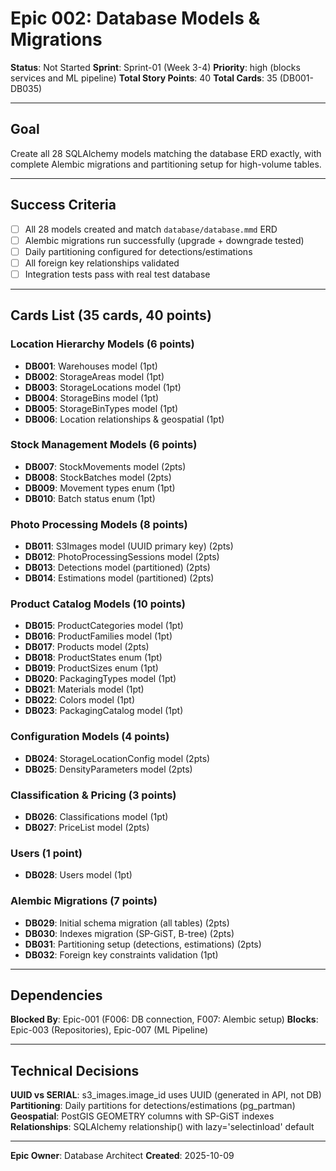 # Epic 002: Database Models & Migrations

**Status**: Not Started
**Sprint**: Sprint-01 (Week 3-4)
**Priority**: high (blocks services and ML pipeline)
**Total Story Points**: 40
**Total Cards**: 35 (DB001-DB035)

---

## Goal

Create all 28 SQLAlchemy models matching the database ERD exactly, with complete Alembic migrations
and partitioning setup for high-volume tables.

---

## Success Criteria

- [ ] All 28 models created and match `database/database.mmd` ERD
- [ ] Alembic migrations run successfully (upgrade + downgrade tested)
- [ ] Daily partitioning configured for detections/estimations
- [ ] All foreign key relationships validated
- [ ] Integration tests pass with real test database

---

## Cards List (35 cards, 40 points)

### Location Hierarchy Models (6 points)

- **DB001**: Warehouses model (1pt)
- **DB002**: StorageAreas model (1pt)
- **DB003**: StorageLocations model (1pt)
- **DB004**: StorageBins model (1pt)
- **DB005**: StorageBinTypes model (1pt)
- **DB006**: Location relationships & geospatial (1pt)

### Stock Management Models (6 points)

- **DB007**: StockMovements model (2pts)
- **DB008**: StockBatches model (2pts)
- **DB009**: Movement types enum (1pt)
- **DB010**: Batch status enum (1pt)

### Photo Processing Models (8 points)

- **DB011**: S3Images model (UUID primary key) (2pts)
- **DB012**: PhotoProcessingSessions model (2pts)
- **DB013**: Detections model (partitioned) (2pts)
- **DB014**: Estimations model (partitioned) (2pts)

### Product Catalog Models (10 points)

- **DB015**: ProductCategories model (1pt)
- **DB016**: ProductFamilies model (1pt)
- **DB017**: Products model (2pts)
- **DB018**: ProductStates enum (1pt)
- **DB019**: ProductSizes enum (1pt)
- **DB020**: PackagingTypes model (1pt)
- **DB021**: Materials model (1pt)
- **DB022**: Colors model (1pt)
- **DB023**: PackagingCatalog model (1pt)

### Configuration Models (4 points)

- **DB024**: StorageLocationConfig model (2pts)
- **DB025**: DensityParameters model (2pts)

### Classification & Pricing (3 points)

- **DB026**: Classifications model (1pt)
- **DB027**: PriceList model (2pts)

### Users (1 point)

- **DB028**: Users model (1pt)

### Alembic Migrations (7 points)

- **DB029**: Initial schema migration (all tables) (2pts)
- **DB030**: Indexes migration (SP-GiST, B-tree) (2pts)
- **DB031**: Partitioning setup (detections, estimations) (2pts)
- **DB032**: Foreign key constraints validation (1pt)

---

## Dependencies

**Blocked By**: Epic-001 (F006: DB connection, F007: Alembic setup)
**Blocks**: Epic-003 (Repositories), Epic-007 (ML Pipeline)

---

## Technical Decisions

**UUID vs SERIAL**: s3_images.image_id uses UUID (generated in API, not DB)
**Partitioning**: Daily partitions for detections/estimations (pg_partman)
**Geospatial**: PostGIS GEOMETRY columns with SP-GiST indexes
**Relationships**: SQLAlchemy relationship() with lazy='selectinload' default

---

**Epic Owner**: Database Architect
**Created**: 2025-10-09
